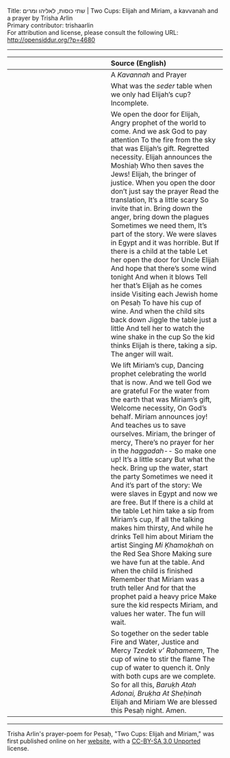 <html>
<head></head>
<body>
Title: שתי כוסות, לאליהו ומרים | Two Cups: Elijah and Miriam, a kavvanah and a prayer by Trisha Arlin<br />
Primary contributor: trishaarlin<br />
For attribution and license, please consult the following URL: <a href="http://opensiddur.org/?p=4680">http://opensiddur.org/?p=4680</a>
<p />
<hr />

<table style="margin-left: auto;margin-right: auto;" class="draggable">
<thead><tr><th id="x" style="text-align: right;"></th><th style="text-align: left;">Source (English)</th></tr></thead>
<tbody>
<tr>
<td style="vertical-align:top;" width="46%">
<div class="liturgy"><span lang="he">

</span></div>
</td>
 
<td style="vertical-align:top;" width="53%">
<div class="english">
A <em>Kavannah</em> and Prayer
</div></td>
</tr>


<tr>
<td style="vertical-align:top;" width="46%">
<div class="liturgy"><span lang="he">

</span></div>
</td>
 
<td style="vertical-align:top;" width="53%">
<div class="english">
What was the <em>seder</em> table when we only had Elijah’s cup? Incomplete.
</div></td>
</tr>


<tr>
<td style="vertical-align:top;" width="46%">
<div class="liturgy"><span lang="he">

</span></div>
</td>
 
<td style="vertical-align:top;" width="53%">
<div class="english">
We open the door for Elijah,
Angry prophet of the world to come.
And we ask God to pay attention
To the fire from the sky that was Elijah’s gift.
Regretted necessity.
Elijah announces the Moshiaḥ
Who then saves the Jews!
Elijah, the bringer of justice.
When you open the door don’t just say the prayer
Read the translation,
It’s a little scary
So invite that in.
Bring down the anger, bring down the plagues
Sometimes we need them,
It’s part of the story.
We were slaves in Egypt and it was horrible.
But
If there is a child at the table
Let her open the door for Uncle Elijah
And hope that there’s some wind tonight
And when it blows
Tell her that’s Elijah as he comes inside
Visiting each Jewish home on Pesaḥ
To have his cup of wine.
And when the child sits back down
Jiggle the table just a little
And tell her to watch the wine shake in the cup
So the kid thinks Elijah is there, taking a sip.
The anger will wait.
</div></td>
</tr>


<tr>
<td style="vertical-align:top;" width="46%">
<div class="liturgy"><span lang="he">

</span></div>
</td>
 
<td style="vertical-align:top;" width="53%">
<div class="english">
We lift Miriam’s cup,
Dancing prophet celebrating the world that is now.
And we tell God we are grateful
For the water from the earth that was Miriam’s gift,
Welcome necessity,
On God’s behalf.
Miriam announces joy!
And teaches us to save ourselves.
Miriam, the bringer of mercy,
There’s no prayer for her in the <em>haggadah</em>--
So make one up!
It’s a little scary
But what the heck.
Bring up the water, start the party
Sometimes we need it
And it’s part of the story:
We were slaves in Egypt and now we are free.
But
If there is a child at the table
Let him take a sip from Miriam’s cup,
If all the talking makes him thirsty,
And while he drinks
Tell him about Miriam the artist
Singing <em>Mi Ḳhamoḳhah</em> on the Red Sea Shore
Making sure we have fun at the table.
And when the child is finished
Remember that Miriam was a truth teller
And for that the prophet paid a heavy price
Make sure the kid respects Miriam, and values her water.
The fun will wait.
</div></td>
</tr>


<tr>
<td style="vertical-align:top;" width="46%">
<div class="liturgy"><span lang="he">

</span></div>
</td>
 
<td style="vertical-align:top;" width="53%">
<div class="english">
So together on the seder table
Fire and Water, Justice and Mercy
<em>Tzedek v’ Raḥameem</em>,
The cup of wine to stir the flame
The cup of water to quench it.
Only with both cups are we complete.
So for all this,
<em>Baruḳh Atah Adonai, Bruḳha At Sheḥinah</em>
Elijah and Miriam
We are blessed this Pesaḥ night.
Amen.
</div></td>
</tr>
</tbody></table>

<hr />

Trisha Arlin's prayer-poem for Pesaḥ, "Two Cups: Elijah and Miriam," was first published online on her <a href="http://triganza.blogspot.com/2011/04/two-cups-elijah-and-miriam.html">website</a>, with a <a href="https://creativecommons.org/licenses/by-sa/3.0/">CC-BY-SA 3.0 Unported</a> license.
</body>
</html>